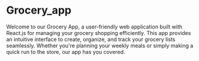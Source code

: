 # Grocery_app
Welcome to our Grocery App, a user-friendly web application built with React.js for managing your grocery shopping efficiently. This app provides an intuitive interface to create, organize, and track your grocery lists seamlessly. Whether you're planning your weekly meals or simply making a quick run to the store, our app has you covered.
